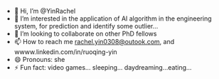 - 👋 Hi, I’m @YinRachel
- 👀 I’m interested in the application of AI algorithm in the engineering system, for prediction and identify some outlier...
- 💞️ I’m looking to collaborate on other PhD fellows
- 📫 How to reach me rachel.yin0308@outook.com, and wwww.linkedin.com/in/ruoqing-yin
- 😄 Pronouns: she
- ⚡ Fun fact: video games... sleeping... daydreaming...eating...

<!---
YinRachel/YinRachel is a ✨ special ✨ repository because its `README.md` (this file) appears on your GitHub profile.
You can click the Preview link to take a look at your changes.
--->
